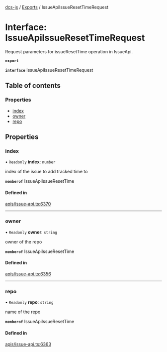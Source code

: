 [dcs-js](../README.md) / [Exports](../modules.md) / IssueApiIssueResetTimeRequest

# Interface: IssueApiIssueResetTimeRequest

Request parameters for issueResetTime operation in IssueApi.

**`export`**

**`interface`** IssueApiIssueResetTimeRequest

## Table of contents

### Properties

- [index](IssueApiIssueResetTimeRequest.md#index)
- [owner](IssueApiIssueResetTimeRequest.md#owner)
- [repo](IssueApiIssueResetTimeRequest.md#repo)

## Properties

### <a id="index" name="index"></a> index

• `Readonly` **index**: `number`

index of the issue to add tracked time to

**`memberof`** IssueApiIssueResetTime

#### Defined in

[apis/issue-api.ts:6370](https://github.com/unfoldingWord/dcs-js/blob/b29eb7a/apis/issue-api.ts#L6370)

___

### <a id="owner" name="owner"></a> owner

• `Readonly` **owner**: `string`

owner of the repo

**`memberof`** IssueApiIssueResetTime

#### Defined in

[apis/issue-api.ts:6356](https://github.com/unfoldingWord/dcs-js/blob/b29eb7a/apis/issue-api.ts#L6356)

___

### <a id="repo" name="repo"></a> repo

• `Readonly` **repo**: `string`

name of the repo

**`memberof`** IssueApiIssueResetTime

#### Defined in

[apis/issue-api.ts:6363](https://github.com/unfoldingWord/dcs-js/blob/b29eb7a/apis/issue-api.ts#L6363)
